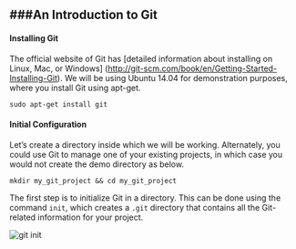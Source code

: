 ###An Introduction to Git
---

#### Installing Git 

The official website of Git has [detailed information about installing on Linux, Mac, or Windows] (http://git-scm.com/book/en/Getting-Started-Installing-Git). We will be using Ubuntu 14.04 for demonstration purposes, where you install Git using apt-get.

``` sudo apt-get install git ```

#### Initial Configuration

Let’s create a directory inside which we will be working. Alternately, you could use Git to manage one of your existing projects, in which case you would not create the demo directory as below.

```
mkdir my_git_project && cd my_git_project
```

The first step is to initialize Git in a directory. This can be done using the command ```init```, which creates a ```.git``` directory that contains all the Git-related information for your project.

![git init](/img/git_init.png)
